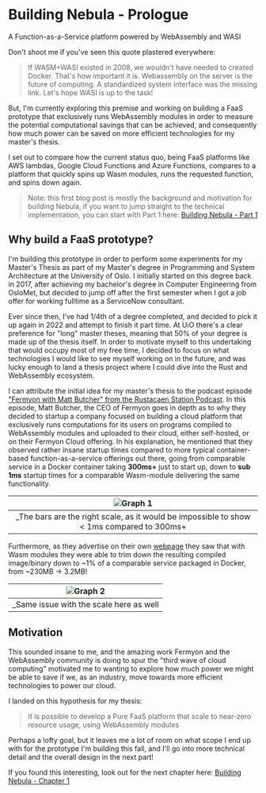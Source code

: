 # Building Nebula - Prologue

A Function-as-a-Service platform powered by WebAssembly and WASI

Don't shoot me if you've seen this quote plastered everywhere:

> If WASM+WASI existed in 2008, we wouldn't have needed to created Docker.
> That's how important it is. Webassembly on the server is the future of
> computing. A standardized system interface was the missing link. Let's hope
> WASI is up to the task!

But, I'm currently exploring this premise and working on building a FaaS prototype that exclusively runs WebAssembly modules in order to measure the potential computational savings that can be achieved, and consequently how much power can be saved on more efficient technologies for my master's thesis.

I set out to compare how the current status quo, being FaaS platforms like AWS lambdas, Google Cloud Functions and Azure Functions, compares to a platform that quickly spins up Wasm modules, runs the requested function, and spins down again.

> Note: this first blog post is mostly the background and motivation for building Nebula, if you want to jump straight to the technical implementation, you can start with Part 1 here: [Building Nebula - Part 1](/blog/nebula-chapter1)

## Why build a FaaS prototype?

I'm building this prototype in order to perform some experiments for my Master's Thesis as part of my Master's degree in Programming and System Architecture at the University of Oslo.
I initially started on this degree back in 2017, after achieving my bachelor's degree in Computer Engineering from OsloMet, but decided to jump off after the first semester when I got a job offer for working fulltime as a ServiceNow consultant.

Ever since then, I've had 1/4th of a degree completed, and decided to pick it up again in 2022 and attempt to finish it part time.
At UiO there's a clear preference for "long" master theses, meaning that 50% of your degree is made up of the thesis itself.
In order to motivate myself to this undertaking that would occupy most of my free time, I decided to focus on what technologies I would like to see myself working on in the future, and was lucky enough to land a thesis project where I could dive into the Rust and WebAssembly ecosystem.

I can attribute the initial idea for my master's thesis to the podcast episode ["Fermyon with Matt Butcher" from the Rustacaen Station Podcast](https://rustacean-station.org/episode/matt-butcher/).
In this episode, Matt Butcher, the CEO of Fermyon goes in depth as to why they decided to startup a company focused on building a cloud platform that exclusively runs computations for its users on programs compiled to WebAssembly modules and uploaded to their cloud, either self-hosted, or on their Fermyon Cloud offering.
In his explanation, he mentioned that they observed rather insane startup times compared to more typical container-based function-as-a-service offerings out there, going from comparable service in a Docker container taking **300ms+** just to start up, down to **sub 1ms** startup times for a comparable Wasm-module delivering the same functionality.

|                 ![Graph 1](/blog-assets/prologue-wasm_vs_docker_neko.svg)                  |
| :----------------------------------------------------------------------------------------: |
| \_The bars are the right scale, as it would be impossible to show < 1ms compared to 300ms+ |

Furthermore, as they advertise on their own [webpage](https://www.fermyon.com/#fermyon-benefits) they saw that with Wasm modules they were able to trim down the resulting compiled image/binary down to ~1% of a comparable service packaged in Docker, from ~230MB -> 3.2MB!

| ![Graph 2](/blog-assets/prologue-wasm_vs_docker_neko_size.svg) |
| :------------------------------------------------------------: |
|            \_Same issue with the scale here as well            |

## Motivation

This sounded insane to me, and the amazing work Fermyon and the WebAssembly community is doing to spur the "third wave of cloud computing"
motivated me to wanting to explore how much power we might be able to save if we, as an industry, move towards more efficient technologies to power our cloud.

I landed on this hypothesis for my thesis:

> It is possible to develop a Pure FaaS platform that scale to near-zero
> resource usage, using WebAssembly modules

Perhaps a lofty goal, but it leaves me a lot of room on what scope I end up with for the prototype I'm building this fall, and I'll go into more technical detail and the overall design in the next part!

If you found this interesting, look out for the next chapter here: [Building Nebula - Chapter 1](/blog/nebula-chapter1)
